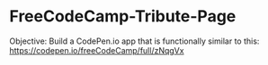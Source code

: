 # FreeCodeCamp-Tribute-Page
Objective: Build a CodePen.io app that is functionally similar to this: https://codepen.io/freeCodeCamp/full/zNqgVx
